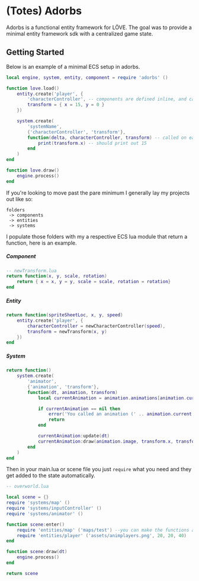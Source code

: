 # (Totes) Adorbs

Adorbs is a functional entity framework for LÖVE. The goal was to provide a
minimal entity framework sdk with a centralized game state.


## Getting Started

Below is an example of a minimal ECS setup in adorbs.
```lua
local engine, system, entity, component = require 'adorbs' ()

function love.load()
    entity.create('player', {
        'characterController', -- components are defined inline, and can be empty, as long as they are a string
        transform = { x = 15, y = 0 }
    })

    system.create(
        'systemName',
        {'characterController', 'transform'},
        function(delta, characterController, transform) -- called on each entity that matches components
            print(transform.x) -- should print out 15
        end
    )
end

function love.draw()
    engine.process()
end
```

If you're looking to move past the pare minimum I generally lay my projects out like so:

```
folders
 -> components
 -> entities
 -> systems
```

I populate those folders with my a respective ECS lua module that return a function, here is an example.

##### Component
```lua
-- newTransform.lua
return function(x, y, scale, rotation)
    return { x = x, y = y, scale = scale, rotation = rotation}
end
```

##### Entity
```lua
return function(spriteSheetLoc, x, y, speed)
    entity.create('player', {
        characterController = newCharacterController(speed),
        transform = newTransform(x, y)
    })
end
```

##### System
```lua
return function()
    system.create(
        'animator',
        {'animation', 'transform'},
        function(dt, animation, transform)
            local currentAnimation = animation.animations[animation.current]

            if currentAnimation == nil then
                error('You called an animation (' .. animation.current .. ') that does\'nt exist!')
                return
            end

            currentAnimation:update(dt)
            currentAnimation:draw(animation.image, transform.x, transform.y)
        end
    )
end
```

Then in your main.lua or scene file you just `require` what you need and they get added to the state automatically.

```lua
-- overworld.lua

local scene = {}
require 'systems/map' ()
require 'systems/inputController' ()
require 'systems/animator' ()

function scene:enter()
    require 'entities/map' ('maps/test') --you can make the functions accept arguments
    require 'entities/player' ('assets/animplayers.png', 20, 20, 40) 
end

function scene:draw(dt)
    engine.process()
end

return scene
```
